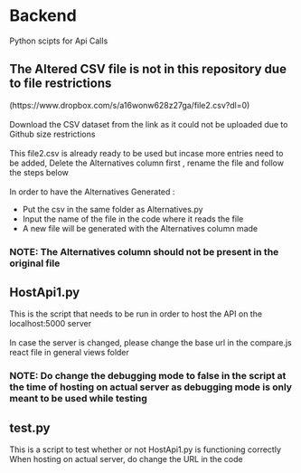 # Backend
Python scipts for Api Calls


<h2>The Altered CSV file is not in this repository due to file restrictions</h2>
(https://www.dropbox.com/s/a16wonw628z27ga/file2.csv?dl=0)<br><br>
Download the CSV dataset from the link as it could not be uploaded due to Github size restrictions<br><br>
This file2.csv is already ready to be used but incase more entries need to be added, Delete the Alternatives column first , rename the file and follow the steps below<br><br>
In order to have the Alternatives Generated :
<ul>
<li>Put the csv in the same folder as Alternatives.py</li>
<li>Input the name of the file in the code where it reads the file</li>
<li>A new file will be generated with the Alternatives column made</li>
</ul>

<h3>NOTE: The Alternatives column should not be present in the original file</h3>


<h2>HostApi1.py</h2>
This is the script that needs to be run in order to host the API on the localhost:5000 server<br><br>
In case the server is changed, please change the base url in the compare.js react file in general views folder


<h3>NOTE: Do change the debugging mode to false in the script at the time of hosting on actual server as debugging mode is only meant to be used while testing</h3>

<h2>test.py</h2>
This is a script to test whether or not HostApi1.py is functioning correctly<br>
When hosting on actual server, do change the URL in the code
